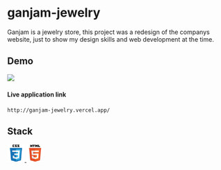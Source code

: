 # ganjam-jewelry

Ganjam is a jewelry store, this project was a redesign of the companys website, just to show my design skills and web development at the time.

## Demo

![](ganjam.gif)


#### Live application link

```
http://ganjam-jewelry.vercel.app/
```

## Stack

<p align="left"> <a href="https://www.w3schools.com/css/" target="_blank"> 
  <img src="https://raw.githubusercontent.com/devicons/devicon/master/icons/css3/css3-original-wordmark.svg" alt="css3" width="40" height="40"/> </a> <a href="https://www.w3.org/html/" target="_blank"> 
  <img src="https://raw.githubusercontent.com/devicons/devicon/master/icons/html5/html5-original-wordmark.svg" alt="html5" width="40" height="40"/> </a></p>

